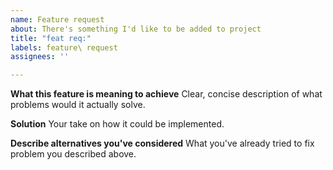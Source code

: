 ```yaml
---
name: Feature request
about: There's something I'd like to be added to project
title: "feat req:"
labels: feature\ request
assignees: ''

---
```


**What this feature is meaning to achieve** Clear, concise description of what problems would it actually solve.

**Solution** Your take on how it could be implemented.

**Describe alternatives you've considered** What you've already tried to fix problem you described above.
